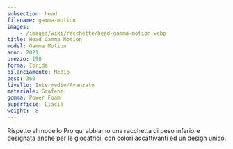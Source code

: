 ```yaml
---
subsection: head
filename: gamma-motion
images:
    - /images/wiki/racchette/head-gamma-motion.webp
title: Head Gamma Motion
model: Gamma Motion
anno: 2021
prezzo: 190
forma: Ibrida
bilanciamento: Medio
peso: 360
livello: Intermedio/Avanzato
materiale: Grafene
gomma: Power Foam
superficie: Liscia
weight: -8
---
```

Rispetto al modello Pro qui abbiamo una racchetta di peso inferiore designata anche per le giocatrici, con colori accattivanti ed un design unico.